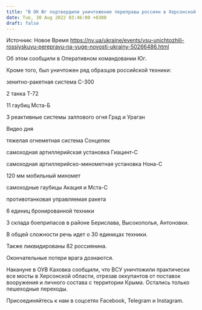 ```yaml
---
title: "В ОК Юг подтвердили уничтожение переправы россиян в Херсонской области"
date: Tue, 30 Aug 2022 03:46:00 +0300
draft: false
---
```

Источник: Новое Время https://nv.ua/ukraine/events/vsu-unichtozhili-rossiyskuyu-perepravu-na-yuge-novosti-ukrainy-50266486.html


Об этом сообщили в Оперативном командовании Юг.

Кроме того, был уничтожен ряд образцов российской техники:

зенитно-ракетная система С-300

2 танка Т-72

11 гаубиц Мста-Б

3 реактивные системы залпового огня Град и Ураган

 Видео дня   

тяжелая огнеметная система Сонцепек

самоходная артиллерийская установка Гиацинт-С

самоходная артиллерийско-минометная установка Нона-С

120 мм мобильный миномет

самоходные гаубицы Акация и Мста-С

противотанковая управляемая ракета

6 единиц бронированной техники

3 склада боеприпасов в районе Берислава, Высокополья, Антоновки.

В общей сложности речь идет о 30 единицах техники.

Также ликвидированы 82 россиянина.

Окончательные потери врага дознаются.

Накануне в ОУВ Каховка сообщили, что ВСУ уничтожили практически все мосты в Херсонской области, отрезав оккупантов от поставок вооружения и личного состава с территории Крыма. Остались только пешеходные переходы.

Присоединяйтесь к нам в соцсетях Facebook, Telegram и Instagram.

